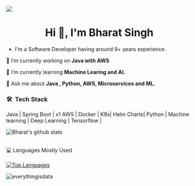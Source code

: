 ![](https://komarev.com/ghpvc/?username=everythingisdata&color=dc143c)

<h1 align="center">Hi 👋, I'm Bharat Singh</h1> 


- I'm a Software Developer having around 9+ years experience.

🔭 I’m currently working on **Java with AWS**

🌱 I’m currently learning **Machine Learing and AI.**

💬 Ask me about **Java , Python, AWS, Microservices and ML.**

### 🛠 &nbsp;Tech Stack
Java | Spring Boot | x1 AWS | Docker | K8s| Helm Charts| Python | Machine learning | Deep Learning | Tensorflow | 

![Bharat's github stats](https://github-readme-stats.vercel.app/api?username=everythingisdata&show_icons=true&hide_border=true)


<br>
 <summary>💻 Languages Mostly Used</summary>
  <br/>
  <a href="https://github.com/anuraghazra/github-readme-stats">
 <img alt="Top Languages" src="https://github-readme-stats.vercel.app/api/top-langs/?username=everythingisdata&langs_count=10&layout=compact#" /></a>
  <br/>
 
<p><img align="center" src="https://github-readme-streak-stats.herokuapp.com/?user=everythingisdata&" alt="everythingisdata" /></p>
